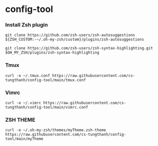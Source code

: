 # config-tool

### Install Zsh plugin

`git clone https://github.com/zsh-users/zsh-autosuggestions ${ZSH_CUSTOM:-~/.oh-my-zsh/custom}/plugins/zsh-autosuggestions`

`git clone https://github.com/zsh-users/zsh-syntax-highlighting.git $OH_MY_ZSH/plugins/zsh-syntax-highlighting`


### Tmux
`curl -o ~/.tmux.conf https://raw.githubusercontent.com/cs-tungthanh/config-tool/main/tmux.conf`


### Vimrc

`curl -o ~/.vimrc https://raw.githubusercontent.com/cs-tungthanh/config-tool/main/vimrc.conf`

### ZSH THEME
`curl -o ~/.oh-my-zsh/themes/myTheme.zsh-theme https://raw.githubusercontent.com/cs-tungthanh/config-tool/main/myTheme`
